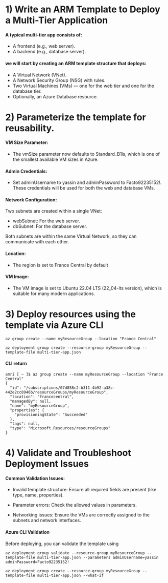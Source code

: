 # 1) Write an ARM Template to Deploy a Multi-Tier Application

#### A typical multi-tier app consists of:

- A frontend (e.g., web server).
- A backend (e.g., database server).

#### we will start by creating an ARM template structure that deploys:

- A Virtual Network (VNet).
- A Network Security Group (NSG) with rules.
- Two Virtual Machines (VMs) — one for the web tier and one for the database tier.
- Optionally, an Azure Database resource.

# 2) Parameterize the template for reusability.

#### VM Size Parameter:

- The vmSize parameter now defaults to Standard_B1ls, which is one of the smallest available VM sizes in Azure.

#### Admin Credentials:

- Set adminUsername to yassin and adminPassword to Facto92235152!. These credentials will be used for both the web and database VMs.

#### Network Configuration:

Two subnets are created within a single VNet:
- webSubnet: For the web server.
- dbSubnet: For the database server.

Both subnets are within the same Virtual Network, so they can communicate with each other.

#### Location:

- The region is set to France Central by default

#### VM Image:

- The VM image is set to Ubuntu 22.04 LTS (22_04-lts version), which is suitable for many modern applications.

# 3)  Deploy resources using the template via Azure CLI

```
az group create --name myResourceGroup --location "France Central"

az deployment group create --resource-group myResourceGroup --template-file multi-tier-app.json

```




#### CLI return

```
amri [ ~ ]$ az group create --name myResourceGroup --location "France Central"
{
  "id": "/subscriptions/07d858c2-b311-4b92-a38c-442e2cc8946b/resourceGroups/myResourceGroup",
  "location": "francecentral",
  "managedBy": null,
  "name": "myResourceGroup",
  "properties": {
    "provisioningState": "Succeeded"
  },
  "tags": null,
  "type": "Microsoft.Resources/resourceGroups"
}
```


# 4) Validate and Troubleshoot Deployment Issues

#### Common Validation Issues:

- Invalid template structure: Ensure all required fields are present (like type, name, properties).

- Parameter errors: Check the allowed values in parameters.

- Networking issues: Ensure the VMs are correctly assigned to the subnets and network interfaces.

#### Azure CLI Validation
Before deploying, you can validate the template using

```
az deployment group validate --resource-group myResourceGroup --template-file multi-tier-app.json --parameters adminUsername=yassin adminPassword=Facto92235152!

```

```
az deployment group create --resource-group myResourceGroup --template-file multi-tier-app.json --what-if
```